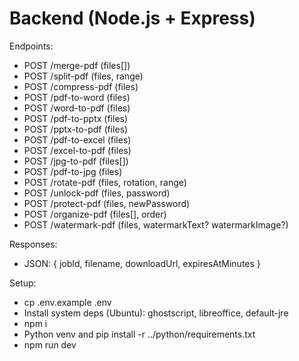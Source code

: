 # Backend (Node.js + Express)

Endpoints:
- POST /merge-pdf (files[])
- POST /split-pdf (files, range)
- POST /compress-pdf (files)
- POST /pdf-to-word (files)
- POST /word-to-pdf (files)
- POST /pdf-to-pptx (files)
- POST /pptx-to-pdf (files)
- POST /pdf-to-excel (files)
- POST /excel-to-pdf (files)
- POST /jpg-to-pdf (files[])
- POST /pdf-to-jpg (files)
- POST /rotate-pdf (files, rotation, range)
- POST /unlock-pdf (files, password)
- POST /protect-pdf (files, newPassword)
- POST /organize-pdf (files[], order)
- POST /watermark-pdf (files, watermarkText? watermarkImage?)

Responses:
- JSON: { jobId, filename, downloadUrl, expiresAtMinutes }

Setup:
- cp .env.example .env
- Install system deps (Ubuntu): ghostscript, libreoffice, default-jre
- npm i
- Python venv and pip install -r ../python/requirements.txt
- npm run dev

